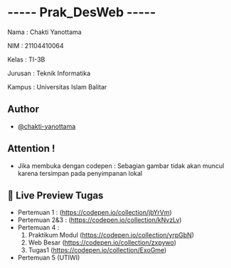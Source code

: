 # ----- Prak_DesWeb -----

Nama    : Chakti Yanottama

NIM     : 21104410064

Kelas   : TI-3B

Jurusan : Teknik Informatika

Kampus  : Universitas Islam Balitar


## Author

- [@chakti-yanottama](https://github.com/chakti-yanottama)


##  Attention !
- Jika membuka dengan codepen : Sebagian gambar tidak akan muncul karena tersimpan pada penyimpanan lokal


## 🔗 Live Preview Tugas

- Pertemuan 1 : (https://codepen.io/collection/jbYrVm)
- Pertemuan 2&3 : (https://codepen.io/collection/kNvzLv)
- Pertemuan 4 : 
  1. Praktikum Modul  (https://codepen.io/collection/yrpGbN)
  2. Web Besar        (https://codepen.io/collection/zxpywo) 
  2. Tugas1           (https://codepen.io/collection/ExoGme)
- Pertemuan 5 (UTIWI)
